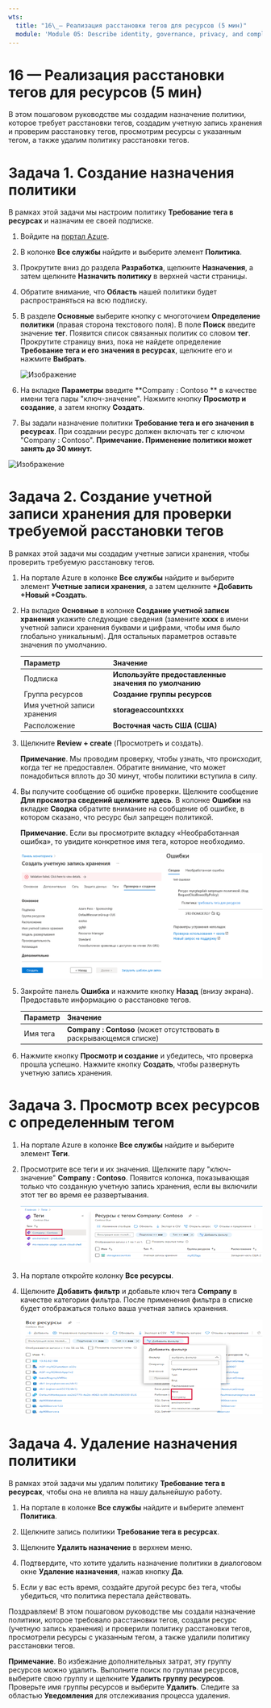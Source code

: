 ```yaml
---
wts:
  title: "16\_— Реализация расстановки тегов для ресурсов (5 мин)"
  module: 'Module 05: Describe identity, governance, privacy, and compliance features'
---
```

# <a name="16---implement-resource-tagging-5-min"></a>16 — Реализация расстановки тегов для ресурсов (5 мин)

В этом пошаговом руководстве мы создадим назначение политики, которое требует расстановки тегов, создадим учетную запись хранения и проверим расстановку тегов, просмотрим ресурсы с указанным тегом, а также удалим политику расстановки тегов.

# <a name="task-1-create-a-policy-assignment"></a>Задача 1. Создание назначения политики 

В рамках этой задачи мы настроим политику **Требование тега в ресурсах** и назначим ее своей подписке. 

1. Войдите на [портал Azure](https://portal.azure.com).

2. В колонке **Все службы** найдите и выберите элемент **Политика**.

3. Прокрутите вниз до раздела **Разработка**, щелкните **Назначения**, а затем щелкните **Назначить политику** в верхней части страницы.

4. Обратите внимание, что **Область** нашей политики будет распространяться на всю подписку. 

5. В разделе **Основные** выберите кнопку с многоточием **Определение политики** (правая сторона текстового поля). В поле **Поиск** введите значение **тег**. Появится список связанных политик со словом **тег**. Прокрутите страницу вниз, пока не найдете определение **Требование тега и его значения в ресурсах**, щелкните его и нажмите **Выбрать**.

   ![Изображение](https://user-images.githubusercontent.com/89808319/155607579-d564a43e-a9cd-443d-8482-f47879eff2e9.png)
   
6.  На вкладке **Параметры** введите **Company : Contoso ** в качестве имени тега пары "ключ-значение". Нажмите кнопку **Просмотр и создание**, а затем кнопку **Создать**.

  

7. Вы задали назначение политики **Требование тега и его значения в ресурсах**. При создании ресурс должен включать тег с ключом "Company : Contoso".
   **Примечание. Применение политики может занять до 30 минут.** 

  ![Изображение](https://user-images.githubusercontent.com/89808319/155607357-556646b6-9ca7-4817-a02e-643869b2c4dd.png)

# <a name="task-2-create-a-storage-account-to-test-the-required-tagging"></a>Задача 2. Создание учетной записи хранения для проверки требуемой расстановки тегов

В рамках этой задачи мы создадим учетные записи хранения, чтобы проверить требуемую расстановку тегов. 

1. На портале Azure в колонке **Все службы** найдите и выберите элемент **Учетные записи хранения**, а затем щелкните **+Добавить +Новый +Создать**.

2. На вкладке **Основные** в колонке **Создание учетной записи хранения** укажите следующие сведения (замените **xxxx** в имени учетной записи хранения буквами и цифрами, чтобы имя было глобально уникальным). Для остальных параметров оставьте значения по умолчанию.

    | Параметр | Значение | 
    | --- | --- |
    | Подписка | **Используйте предоставленные значения по умолчанию** |
    | Группа ресурсов | **Создание группы ресурсов** |
    | Имя учетной записи хранения | **storageaccountxxxx** |
    | Расположение | **Восточная часть США (США)** |

3. Щелкните **Review + create** (Просмотреть и создать). 

    **Примечание**. Мы проводим проверку, чтобы узнать, что происходит, когда тег не предоставлен. Обратите внимание, что может понадобиться вплоть до 30 минут, чтобы политики вступила в силу.

4. Вы получите сообщение об ошибке проверки. Щелкните сообщение **Для просмотра сведений щелкните здесь**. В колонке **Ошибки** на вкладке **Сводка** обратите внимание на сообщение об ошибке, в котором сказано, что ресурс был запрещен политикой.

    **Примечание**. Если вы просмотрите вкладку «Необработанная ошибка», то увидите  конкретное имя тега, которое необходимо. 

    ![Снимок экрана: ошибка — запрещено политикой.](../images/1704.png)


5. Закройте панель **Ошибка** и нажмите кнопку **Назад** (внизу экрана). Предоставьте информацию о расстановке тегов. 

    | Параметр | Значение | 
    | --- | --- |
    | Имя тега | **Company : Contoso** (может отсутствовать в раскрывающемся списке) |

6. Нажмите кнопку **Просмотр и создание** и убедитесь, что проверка прошла успешно. Нажмите кнопку **Создать**, чтобы развернуть учетную запись хранения. 

# <a name="task-3-view-all-resources-with-a-specific-tag"></a>Задача 3. Просмотр всех ресурсов с определенным тегом

1. На портале Azure в колонке **Все службы** найдите и выберите элемент **Теги**.

2. Просмотрите все теги и их значения. Щелкните пару "ключ-значение" **Company : Contoso**. Появится колонка, показывающая только что созданную учетную запись хранения, если вы включили этот тег во время ее развертывания. 

   ![Снимок экрана: выбраны теги с Company и Contoso.](../images/1705.png)

3. На портале откройте колонку **Все ресурсы**.

4. Щелкните **Добавить фильтр** и добавьте ключ тега **Company** в качестве категории фильтра. После применения фильтра в списке будет отображаться только ваша учетная запись хранения.

    ![Снимок экрана: фильтр «Все ресурсы» с выбранным тегом Company.](../images/1706.png)

# <a name="task-4-delete-the-policy-assignment"></a>Задача 4. Удаление назначения политики

В рамках этой задачи мы удалим политику **Требование тега в ресурсах**, чтобы она не влияла на нашу дальнейшую работу. 

1. На портале в колонке **Все службы** найдите и выберите элемент **Политика**.

2. Щелкните запись политики **Требование тега в ресурсах**.

3. Щелкните **Удалить назначение** в верхнем меню.

4. Подтвердите, что хотите удалить назначение политики в диалоговом окне **Удаление назначения**, нажав кнопку **Да**.

5. Если у вас есть время, создайте другой ресурс без тега, чтобы убедиться, что политика перестала действовать.

Поздравляем! В этом пошаговом руководстве мы создали назначение политики, которое требовало расстановки тегов, создали ресурс (учетную запись хранения) и проверили политику расстановки тегов, просмотрели ресурсы с указанным тегом, а также удалили политику расстановки тегов.


**Примечание**. Во избежание дополнительных затрат, эту группу ресурсов можно удалить. Выполните поиск по группам ресурсов, выберите свою группу и щелкните **Удалить группу ресурсов**. Проверьте имя группы ресурсов и выберите **Удалить**. Следите за областью **Уведомления** для отслеживания процесса удаления.

